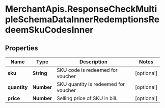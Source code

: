 # MerchantApis.ResponseCheckMultipleSchemaDataInnerRedemptionsRedeemSkuCodesInner

## Properties

Name | Type | Description | Notes
------------ | ------------- | ------------- | -------------
**sku** | **String** | SKU code is redeemed for voucher | [optional] 
**quantity** | **Number** | SKU quantity is redeemed for voucher | [optional] 
**price** | **Number** | Selling price of SKU in bill. | [optional] 


